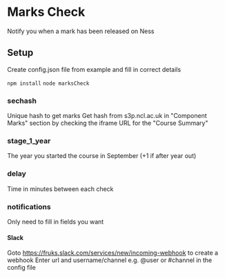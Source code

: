 # Marks Check

Notify you when a mark has been released on Ness

## Setup

Create config.json file from example and fill in correct details

`npm install`
`node marksCheck`

### sechash
Unique hash to get marks
Get hash from s3p.ncl.ac.uk in "Component Marks" section by checking the iframe URL for the "Course Summary"

### stage_1_year
The year you started the course in September (+1 if after year out)

### delay
Time in minutes between each check

### notifications
Only need to fill in fields you want

#### Slack
Goto https://fruks.slack.com/services/new/incoming-webhook to create a webhook
Enter url and username/channel e.g. @user or #channel in the config file

